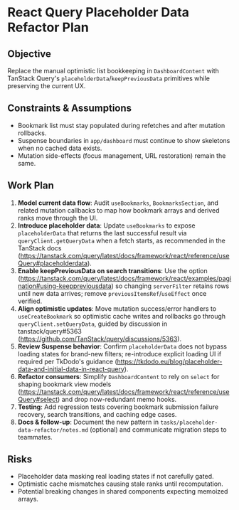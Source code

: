 # React Query Placeholder Data Refactor Plan

## Objective
Replace the manual optimistic list bookkeeping in `DashboardContent` with TanStack Query's `placeholderData`/`keepPreviousData` primitives while preserving the current UX.

## Constraints & Assumptions
- Bookmark list must stay populated during refetches and after mutation rollbacks.
- Suspense boundaries in `app/dashboard` must continue to show skeletons when no cached data exists.
- Mutation side-effects (focus management, URL restoration) remain the same.

## Work Plan
1. **Model current data flow**: Audit `useBookmarks`, `BookmarksSection`, and related mutation callbacks to map how bookmark arrays and derived ranks move through the UI.
2. **Introduce placeholder data**: Update `useBookmarks` to expose `placeholderData` that returns the last successful result via `queryClient.getQueryData` when a fetch starts, as recommended in the TanStack docs (https://tanstack.com/query/latest/docs/framework/react/reference/useQuery#placeholderdata).
3. **Enable keepPreviousData on search transitions**: Use the option (https://tanstack.com/query/latest/docs/framework/react/examples/pagination#using-keeppreviousdata) so changing `serverFilter` retains rows until new data arrives; remove `previousItemsRef`/`useEffect` once verified.
4. **Align optimistic updates**: Move mutation success/error handlers to `useCreateBookmark` so optimistic cache writes and rollbacks go through `queryClient.setQueryData`, guided by discussion in tanstack/query#5363 (https://github.com/TanStack/query/discussions/5363).
5. **Review Suspense behavior**: Confirm `placeholderData` does not bypass loading states for brand-new filters; re-introduce explicit loading UI if required per TkDodo's guidance (https://tkdodo.eu/blog/placeholder-data-and-initial-data-in-react-query).
6. **Refactor consumers**: Simplify `DashboardContent` to rely on `select` for shaping bookmark view models (https://tanstack.com/query/latest/docs/framework/react/reference/useQuery#select) and drop now-redundant memo hooks.
7. **Testing**: Add regression tests covering bookmark submission failure recovery, search transitions, and caching edge cases.
8. **Docs & follow-up**: Document the new pattern in `tasks/placeholder-data-refactor/notes.md` (optional) and communicate migration steps to teammates.

## Risks
- Placeholder data masking real loading states if not carefully gated.
- Optimistic cache mismatches causing stale ranks until recomputation.
- Potential breaking changes in shared components expecting memoized arrays.
